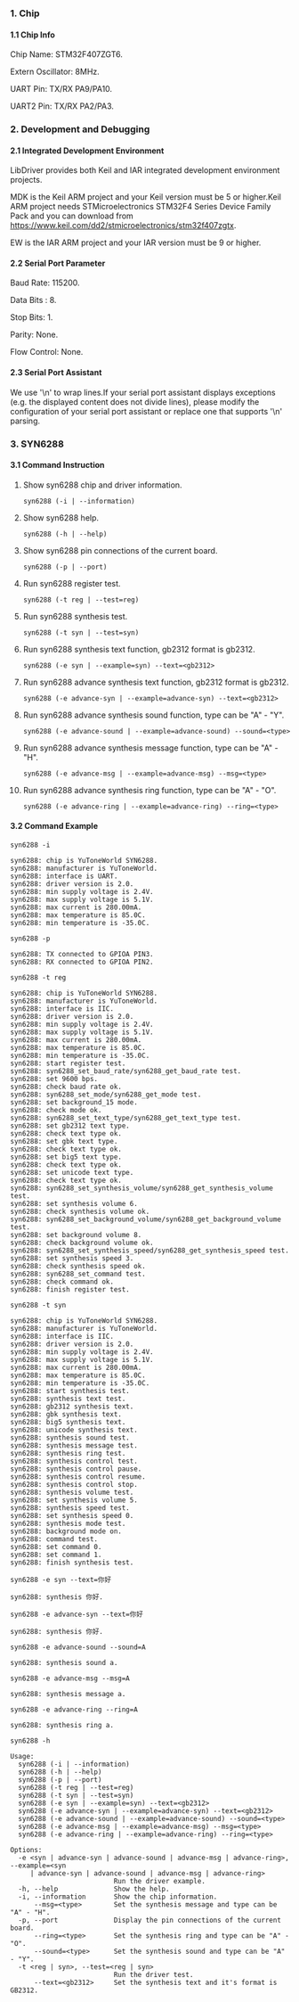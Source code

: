 ### 1. Chip

#### 1.1 Chip Info

Chip Name: STM32F407ZGT6.

Extern Oscillator: 8MHz.

UART Pin: TX/RX PA9/PA10.

UART2 Pin: TX/RX PA2/PA3.

### 2. Development and Debugging

#### 2.1 Integrated Development Environment

LibDriver provides both Keil and IAR integrated development environment projects.

MDK is the Keil ARM project and your Keil version must be 5 or higher.Keil ARM project needs STMicroelectronics STM32F4 Series Device Family Pack and you can download from https://www.keil.com/dd2/stmicroelectronics/stm32f407zgtx.

EW is the IAR ARM project and your IAR version must be 9 or higher.

#### 2.2 Serial Port Parameter

Baud Rate: 115200.

Data Bits : 8.

Stop Bits: 1.

Parity: None.

Flow Control: None.

#### 2.3 Serial Port Assistant

We use '\n' to wrap lines.If your serial port assistant displays exceptions (e.g. the displayed content does not divide lines), please modify the configuration of your serial port assistant or replace one that supports '\n' parsing.

### 3. SYN6288

#### 3.1 Command Instruction

1. Show syn6288 chip and driver information.

   ```shell
   syn6288 (-i | --information)
   ```

2. Show syn6288 help.

   ```shell
   syn6288 (-h | --help)
   ```

3. Show syn6288 pin connections of the current board.

   ```shell
   syn6288 (-p | --port)
   ```

4. Run syn6288 register test.

   ```shell
   syn6288 (-t reg | --test=reg)
   ```

5. Run syn6288 synthesis test.

   ```shell
   syn6288 (-t syn | --test=syn)
   ```

6. Run syn6288 synthesis text function, gb2312 format is gb2312.

   ```shell
   syn6288 (-e syn | --example=syn) --text=<gb2312>
   ```

7. Run syn6288 advance synthesis text function, gb2312 format is gb2312.

   ```shell
   syn6288 (-e advance-syn | --example=advance-syn) --text=<gb2312>
   ```

8. Run syn6288 advance synthesis sound function, type can be "A" - "Y".

   ```shell
   syn6288 (-e advance-sound | --example=advance-sound) --sound=<type>
   ```

9. Run syn6288 advance synthesis message function, type can be "A" - "H".

   ```shell
   syn6288 (-e advance-msg | --example=advance-msg) --msg=<type>
   ```

10. Run syn6288 advance synthesis ring function, type can be "A" - "O".

    ```shell
    syn6288 (-e advance-ring | --example=advance-ring) --ring=<type>
    ```

#### 3.2 Command Example

```shell
syn6288 -i

syn6288: chip is YuToneWorld SYN6288.
syn6288: manufacturer is YuToneWorld.
syn6288: interface is UART.
syn6288: driver version is 2.0.
syn6288: min supply voltage is 2.4V.
syn6288: max supply voltage is 5.1V.
syn6288: max current is 280.00mA.
syn6288: max temperature is 85.0C.
syn6288: min temperature is -35.0C.
```

```shell
syn6288 -p

syn6288: TX connected to GPIOA PIN3.
syn6288: RX connected to GPIOA PIN2.
```

```shell
syn6288 -t reg

syn6288: chip is YuToneWorld SYN6288.
syn6288: manufacturer is YuToneWorld.
syn6288: interface is IIC.
syn6288: driver version is 2.0.
syn6288: min supply voltage is 2.4V.
syn6288: max supply voltage is 5.1V.
syn6288: max current is 280.00mA.
syn6288: max temperature is 85.0C.
syn6288: min temperature is -35.0C.
syn6288: start register test.
syn6288: syn6288_set_baud_rate/syn6288_get_baud_rate test.
syn6288: set 9600 bps.
syn6288: check baud rate ok.
syn6288: syn6288_set_mode/syn6288_get_mode test.
syn6288: set background_15 mode.
syn6288: check mode ok.
syn6288: syn6288_set_text_type/syn6288_get_text_type test.
syn6288: set gb2312 text type.
syn6288: check text type ok.
syn6288: set gbk text type.
syn6288: check text type ok.
syn6288: set big5 text type.
syn6288: check text type ok.
syn6288: set unicode text type.
syn6288: check text type ok.
syn6288: syn6288_set_synthesis_volume/syn6288_get_synthesis_volume test.
syn6288: set synthesis volume 6.
syn6288: check synthesis volume ok.
syn6288: syn6288_set_background_volume/syn6288_get_background_volume test.
syn6288: set background volume 8.
syn6288: check background volume ok.
syn6288: syn6288_set_synthesis_speed/syn6288_get_synthesis_speed test.
syn6288: set synthesis speed 3.
syn6288: check synthesis speed ok.
syn6288: syn6288_set_command test.
syn6288: check command ok.
syn6288: finish register test.
```

```shell
syn6288 -t syn

syn6288: chip is YuToneWorld SYN6288.
syn6288: manufacturer is YuToneWorld.
syn6288: interface is IIC.
syn6288: driver version is 2.0.
syn6288: min supply voltage is 2.4V.
syn6288: max supply voltage is 5.1V.
syn6288: max current is 280.00mA.
syn6288: max temperature is 85.0C.
syn6288: min temperature is -35.0C.
syn6288: start synthesis test.
syn6288: synthesis text test.
syn6288: gb2312 synthesis text.
syn6288: gbk synthesis text.
syn6288: big5 synthesis text.
syn6288: unicode synthesis text.
syn6288: synthesis sound test.
syn6288: synthesis message test.
syn6288: synthesis ring test.
syn6288: synthesis control test.
syn6288: synthesis control pause.
syn6288: synthesis control resume.
syn6288: synthesis control stop.
syn6288: synthesis volume test.
syn6288: set synthesis volume 5.
syn6288: synthesis speed test.
syn6288: set synthesis speed 0.
syn6288: synthesis mode test.
syn6288: background mode on.
syn6288: command test.
syn6288: set command 0.
syn6288: set command 1.
syn6288: finish synthesis test.
```

```shell
syn6288 -e syn --text=你好

syn6288: synthesis 你好.
```

```shell
syn6288 -e advance-syn --text=你好

syn6288: synthesis 你好.
```

```shell
syn6288 -e advance-sound --sound=A

syn6288: synthesis sound a.
```

```shell
syn6288 -e advance-msg --msg=A

syn6288: synthesis message a.
```

```shell
syn6288 -e advance-ring --ring=A

syn6288: synthesis ring a.
```

```shell
syn6288 -h

Usage:
  syn6288 (-i | --information)
  syn6288 (-h | --help)
  syn6288 (-p | --port)
  syn6288 (-t reg | --test=reg)
  syn6288 (-t syn | --test=syn)
  syn6288 (-e syn | --example=syn) --text=<gb2312>
  syn6288 (-e advance-syn | --example=advance-syn) --text=<gb2312>
  syn6288 (-e advance-sound | --example=advance-sound) --sound=<type>
  syn6288 (-e advance-msg | --example=advance-msg) --msg=<type>
  syn6288 (-e advance-ring | --example=advance-ring) --ring=<type>

Options:
  -e <syn | advance-syn | advance-sound | advance-msg | advance-ring>, --example=<syn
     | advance-syn | advance-sound | advance-msg | advance-ring>
                          Run the driver example.
  -h, --help              Show the help.
  -i, --information       Show the chip information.
      --msg=<type>        Set the synthesis message and type can be "A" - "H".
  -p, --port              Display the pin connections of the current board.
      --ring=<type>       Set the synthesis ring and type can be "A" - "O".
      --sound=<type>      Set the synthesis sound and type can be "A" - "Y".
  -t <reg | syn>, --test=<reg | syn>
                          Run the driver test.
      --text=<gb2312>     Set the synthesis text and it's format is GB2312.
```

